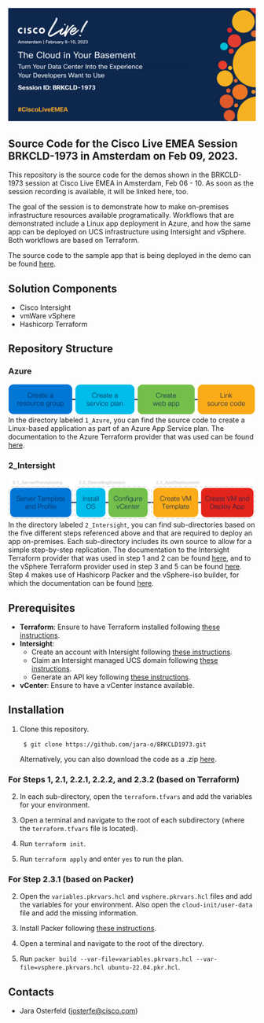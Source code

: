 ![BRKCLD1973-Banner](images/BRKCLD1973-Banner.png)
## Source Code for the Cisco Live EMEA Session BRKCLD-1973 in Amsterdam on Feb 09, 2023.

This repository is the source code for the demos shown in the BRKCLD-1973 session at Cisco Live EMEA in Amsterdam, Feb 06 - 10. As soon as the session recording is available, it will be linked here, too. 

The goal of the session is to demonstrate how to make on-premises infrastructure resources available programatically. Workflows that are demonstrated include a Linux app deployment in Azure, and how the same app can be deployed on UCS infrastructure using Intersight and vSphere. Both workflows are based on Terraform.

The source code to the sample app that is being deployed in the demo can be found [here](https://github.com/jara-o/BRKCLD1973-SampleApp). 


## Solution Components
* Cisco Intersight
* vmWare vSphere
* Hashicorp Terraform


## Repository Structure
### Azure
![Workflow_PublicCloud](images/Workflow_PublicCloud.png)
In the directory labeled `1_Azure`, you can find the source code to create a Linux-based application as part of an Azure App Service plan. The documentation to the Azure Terraform provider that was used can be found [here](https://registry.terraform.io/providers/hashicorp/azurerm/3.42.0).

### 2_Intersight
![Workflow_PrivateCloud](images/Workflow_PrivateCloud.png)
In the directory labeled `2_Intersight`, you can find sub-directories based on the five different steps referenced above and that are required to deploy an app on-premises. Each sub-directory includes its own source to allow for a simple step-by-step replication. The documentation to the Intersight Terraform provider that was used in step 1 and 2 can be found [here](https://registry.terraform.io/providers/CiscoDevNet/intersight/latest), and to the vSphere Terraform provider used in step 3 and 5 can be found [here](https://registry.terraform.io/providers/hashicorp/vsphere/latest). Step 4 makes use of Hashicorp Packer and the vSphere-iso builder, for which the documentation can be found [here](https://developer.hashicorp.com/packer/plugins/builders/vsphere/vsphere-iso).


## Prerequisites
- **Terraform**: Ensure to have Terraform installed following [these instructions](https://developer.hashicorp.com/terraform/tutorials/aws-get-started/install-cli).
- **Intersight**: 
  - Create an account with Intersight following [these instructions](https://intersight.com/help/saas/getting_started/create_cisco_intersight_account).
  - Claim an Intersight managed UCS domain following [these instructions](https://intersight.com/help/saas/getting_started/claim_targets#target_claim_in_intersight_managed_mode).
  - Generate an API key following [these instructions](https://intersight.com/apidocs/introduction/security/#generating-api-keys).
- **vCenter**: Ensure to have a vCenter instance available.


## Installation

1. Clone this repository.

        $ git clone https://github.com/jara-o/BRKCLD1973.git
    Alternatively, you can also download the code as a .zip [here](https://github.com/jara-o/BRKCLD1973/archive/refs/heads/master.zip).

### For Steps 1, 2.1, 2.2.1, 2.2.2, and 2.3.2 (based on Terraform)

2. In each sub-directory, open the `terraform.tfvars` and add the variables for your environment.

3. Open a  terminal and navigate to the root of each subdirectory (where the `terraform.tfvars` file is located). 

4. Run `terraform init`.

5. Run `terraform apply` and enter `yes` to run the plan.

### For Step 2.3.1 (based on Packer)

2. Open the `variables.pkrvars.hcl` and `vsphere.pkrvars.hcl` files and add the variables for your environment. Also open the `cloud-init/user-data` file and add the missing information. 

3. Install Packer following [these instructions](https://developer.hashicorp.com/packer/tutorials/docker-get-started/get-started-install-cli).

4. Open a terminal and navigate to the root of the directory.

5. Run `packer build --var-file=variables.pkrvars.hcl --var-file=vsphere.pkrvars.hcl ubuntu-22.04.pkr.hcl`.

## Contacts
* Jara Osterfeld (josterfe@cisco.com)